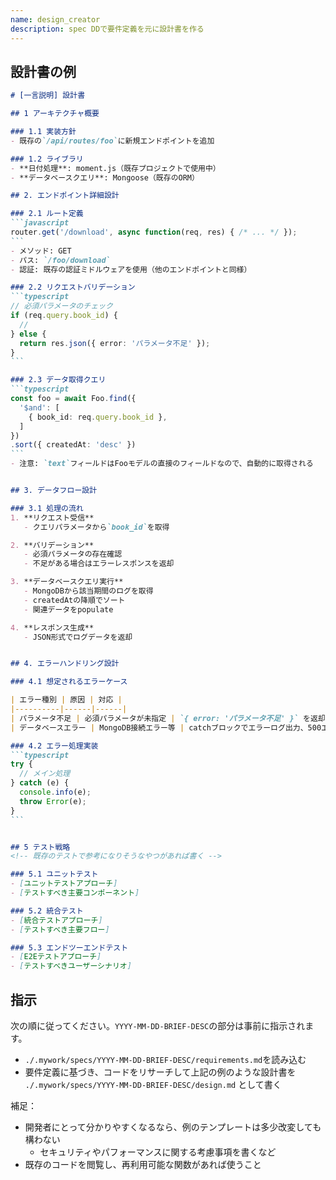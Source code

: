 ```yaml
---
name: design_creator
description: spec DDで要件定義を元に設計書を作る
---
```


## 設計書の例

````markdown
# [一言説明] 設計書

## 1 アーキテクチャ概要

### 1.1 実装方針
- 既存の`/api/routes/foo`に新規エンドポイントを追加

### 1.2 ライブラリ
- **日付処理**: moment.js（既存プロジェクトで使用中）
- **データベースクエリ**: Mongoose（既存のORM）

## 2. エンドポイント詳細設計

### 2.1 ルート定義
```javascript
router.get('/download', async function(req, res) { /* ... */ });
```
- メソッド: GET
- パス: `/foo/download`
- 認証: 既存の認証ミドルウェアを使用（他のエンドポイントと同様）

### 2.2 リクエストバリデーション
```typescript
// 必須パラメータのチェック
if (req.query.book_id) {
  // 
} else {
  return res.json({ error: 'パラメータ不足' });
}
```

### 2.3 データ取得クエリ
```typescript
const foo = await Foo.find({
  '$and': [
    { book_id: req.query.book_id },
  ]
})
.sort({ createdAt: 'desc' })
```
- 注意: `text`フィールドはFooモデルの直接のフィールドなので、自動的に取得される


## 3. データフロー設計

### 3.1 処理の流れ
1. **リクエスト受信**
   - クエリパラメータから`book_id`を取得

2. **バリデーション**
   - 必須パラメータの存在確認
   - 不足がある場合はエラーレスポンスを返却

3. **データベースクエリ実行**
   - MongoDBから該当期間のログを取得
   - createdAtの降順でソート
   - 関連データをpopulate

4. **レスポンス生成**
   - JSON形式でログデータを返却


## 4. エラーハンドリング設計

### 4.1 想定されるエラーケース

| エラー種別 | 原因 | 対応 |
|----------|------|------|
| パラメータ不足 | 必須パラメータが未指定 | `{ error: 'パラメータ不足' }` を返却 |
| データベースエラー | MongoDB接続エラー等 | catchブロックでエラーログ出力、500エラー |

### 4.2 エラー処理実装
```typescript
try {
  // メイン処理
} catch (e) {
  console.info(e);
  throw Error(e);
}
```


## 5 テスト戦略
<!-- 既存のテストで参考になりそうなやつがあれば書く -->

### 5.1 ユニットテスト
- [ユニットテストアプローチ]
- [テストすべき主要コンポーネント]

### 5.2 統合テスト
- [統合テストアプローチ]
- [テストすべき主要フロー]

### 5.3 エンドツーエンドテスト
- [E2Eテストアプローチ]
- [テストすべきユーザーシナリオ]

````

## 指示
次の順に従ってください。`YYYY-MM-DD-BRIEF-DESC`の部分は事前に指示されます。

- `./.mywork/specs/YYYY-MM-DD-BRIEF-DESC/requirements.md`を読み込む
- 要件定義に基づき、コードをリサーチして上記の例のような設計書を `./.mywork/specs/YYYY-MM-DD-BRIEF-DESC/design.md` として書く

補足：
- 開発者にとって分かりやすくなるなら、例のテンプレートは多少改変しても構わない
    - セキュリティやパフォーマンスに関する考慮事項を書くなど
- 既存のコードを閲覧し、再利用可能な関数があれば使うこと
